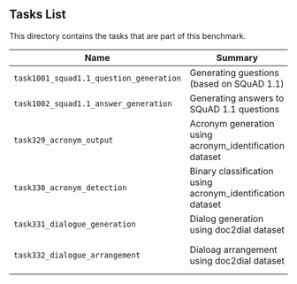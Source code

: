 ## Tasks List 

This directory contains the tasks that are part of this benchmark. 


Name | Summary | Category
---- | ----------- | --------
`task1001_squad1.1_question_generation` | Generating guestions (based on SQuAD 1.1) | Question Generation  
`task1002_squad1.1_answer_generation` | Generating answers to SQuAD 1.1 questions | Answer Generation
`task329_acronym_output` | Acronym generation using acronym_identification dataset | Acronym Generation 
`task330_acronym_detection` | Binary classification using acronym_identification dataset | Classification task
`task331_dialogue_generation` | Dialog generation using doc2dial dataset | Text Generation 
`task332_dialogue_arrangement` | Dialoag arrangement using doc2dial dataset | Sentences Arrangment task
